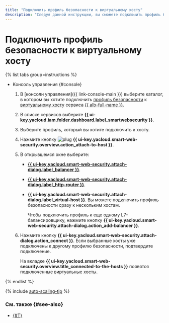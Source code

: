 ```yaml
---
title: "Подключить профиль безопасности к виртуальному хосту"
description: "Следуя данной инструкции, вы сможете подключить профиль безопасности к виртуальному хосту."
---
```


# Подключить профиль безопасности к виртуальному хосту

{% list tabs group=instructions %}

- Консоль управления {#console}

  1. В [консоли управления]({{ link-console-main }}) выберите каталог, в котором вы хотите подключить [профиль безопасности](../concepts/profiles.md) к [виртуальному хосту](../../application-load-balancer/concepts/http-router.md#virtual-host) сервиса [{{ alb-full-name }}](../../application-load-balancer/).
  1. В списке сервисов выберите **{{ ui-key.yacloud.iam.folder.dashboard.label_smartwebsecurity }}**.
  1. Выберите профиль, который вы хотите подключить к хосту.
  1. Нажмите кнопку ![plug](../../_assets/console-icons/plug-connection.svg) **{{ ui-key.yacloud.smart-web-security.overview.action_attach-to-host }}**.
  1. В открывшемся окне выберите:
      * [**{{ ui-key.yacloud.smart-web-security.attach-dialog.label_balancer }}**](../../application-load-balancer/concepts/application-load-balancer.md).
      * [**{{ ui-key.yacloud.smart-web-security.attach-dialog.label_http-router }}**](../../application-load-balancer/concepts/http-router.md).
      * **{{ ui-key.yacloud.smart-web-security.attach-dialog.label_virtual-host }}**. Вы можете подключить профиль безопасности сразу к нескольким хостам.

        Чтобы подключить профиль к еще одному L7-балансировщику, нажмите кнопку **{{ ui-key.yacloud.smart-web-security.attach-dialog.action_add-balancer }}**.
  1. Нажмите кнопку **{{ ui-key.yacloud.smart-web-security.attach-dialog.action_connect }}**. Если выбранные хосты уже подключены к другому профилю безопасности, подтвердите подключение.

      На вкладке **{{ ui-key.yacloud.smart-web-security.overview.title_connected-to-the-hosts }}** появятся подключенные виртуальные хосты.

{% endlist %}

{% include [auto-scaling-tip](../../_includes/smartwebsecurity/auto-scaling-tip.md) %}

### См. также {#see-also}

* [{#T}](host-delete.md)
